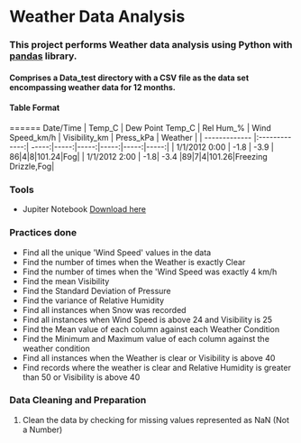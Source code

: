 # Weather Data Analysis

### This project performs Weather data analysis using Python with [pandas](https://pandas.pydata.org/) library.


#### Comprises a Data_test directory with a CSV file as the data set encompassing weather data for 12 months.

#### Table Format
======
Date/Time       | Temp_C           | Dew Point Temp_C  | Rel Hum_%  | Wind Speed_km/h  | Visibility_km | Press_kPa | Weather |
| ------------- |:-------------:| -----:|-----:|-----:|-----:|-----:|-----:|
| 1/1/2012 0:00   | -1.8	 | -3.9 | 86|4|8|101.24|Fog|
| 1/1/2012 2:00      | -1.8|  -3.4 |89|7|4|101.26|Freezing Drizzle,Fog|

### Tools
- Jupiter Notebook [Download here](https://jupyter.org/install)

###  Practices done
- Find all the unique 'Wind Speed' values in the data
- Find the number of times when the Weather is exactly Clear
- Find the number of times when the 'Wind Speed was exactly 4 km/h
- Find the mean Visibility
- Find the Standard Deviation of Pressure
- Find the variance of Relative Humidity
- Find all instances when Snow was recorded
- Find all instances when Wind Speed is above 24 and Visibility is 25
- Find the Mean value of each column against each Weather Condition
- Find the Minimum and Maximum value of each column against the weather condition
- Find all instances when the Weather is clear or Visibility is above 40
- Find records where the weather is clear and Relative Humidity is greater than 50 or Visibility is above 40
### Data Cleaning and Preparation
1. Clean the data by checking for missing values represented as NaN (Not a Number)
